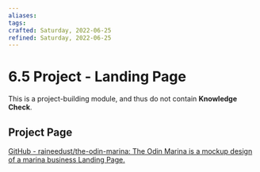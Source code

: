 ```yaml
---
aliases: 
tags: 
crafted: Saturday, 2022-06-25
refined: Saturday, 2022-06-25
---
```


# 6.5 Project - Landing Page

This is a project-building module, and thus do not contain **Knowledge Check**.

## Project Page

[GitHub - raineedust/the-odin-marina: The Odin Marina is a mockup design of a marina business Landing Page.](https://github.com/raineedust/the-odin-marina)